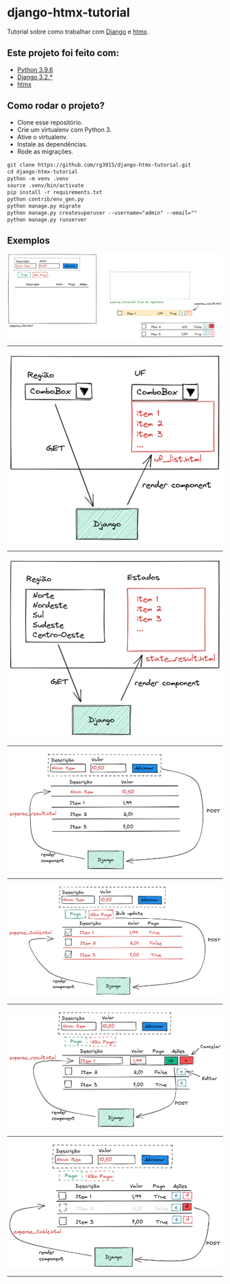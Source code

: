 # django-htmx-tutorial

Tutorial sobre como trabalhar com [Django](https://www.djangoproject.com/) e [htmx](https://htmx.org/).


## Este projeto foi feito com:

* [Python 3.9.6](https://www.python.org/)
* [Django 3.2.*](https://www.djangoproject.com/)
* [htmx](https://htmx.org/)

## Como rodar o projeto?

* Clone esse repositório.
* Crie um virtualenv com Python 3.
* Ative o virtualenv.
* Instale as dependências.
* Rode as migrações.

```
git clone https://github.com/rg3915/django-htmx-tutorial.git
cd django-htmx-tutorial
python -m venv .venv
source .venv/bin/activate
pip install -r requirements.txt
python contrib/env_gen.py
python manage.py migrate
python manage.py createsuperuser --username="admin" --email=""
python manage.py runserver
```

## Exemplos

![expense_base.png](img/expense_base.png)

---


![a01_combobox.png](img/a01_combobox.png)

---


![a02_tabela.png](img/a02_tabela.png)

---


![01_expense_add.png](img/01_expense_add.png)

---


![02_expense_bulk_update.png](img/02_expense_bulk_update.png)

---


![03_expense_update.png](img/03_expense_update.png)

---


![04_expense_delete.png](img/04_expense_delete.png)

---


